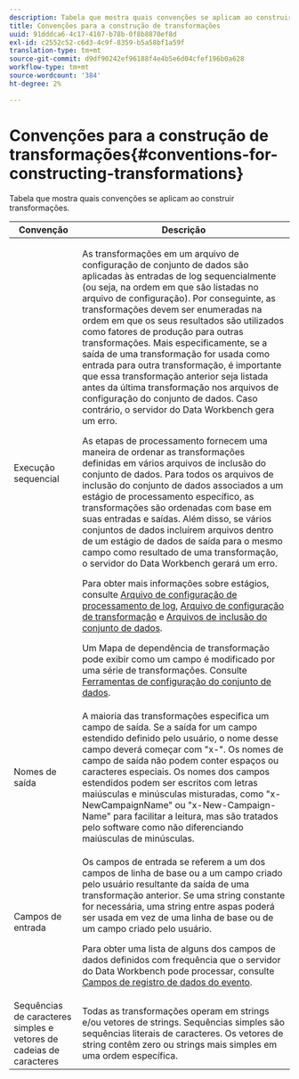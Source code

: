 ```yaml
---
description: Tabela que mostra quais convenções se aplicam ao construir transformações.
title: Convenções para a construção de transformações
uuid: 91dddca6-4c17-4107-b78b-0f8b8870ef8d
exl-id: c2552c52-c6d3-4c9f-8359-b5a58bf1a59f
translation-type: tm+mt
source-git-commit: d9df90242ef96188f4e4b5e6d04cfef196b0a628
workflow-type: tm+mt
source-wordcount: '384'
ht-degree: 2%

---
```


# Convenções para a construção de transformações{#conventions-for-constructing-transformations}

Tabela que mostra quais convenções se aplicam ao construir transformações.

<table id="table_BEB0F6C416D144B5A2DD3D1A21613B21"> 
 <thead> 
  <tr> 
   <th colname="col1" class="entry"> Convenção </th> 
   <th colname="col2" class="entry"> Descrição </th> 
  </tr> 
 </thead>
 <tbody> 
  <tr> 
   <td colname="col1"> Execução sequencial </td> 
   <td colname="col2"> <p>As transformações em um arquivo de configuração de conjunto de dados são aplicadas às entradas de log sequencialmente (ou seja, na ordem em que são listadas no arquivo de configuração). Por conseguinte, as transformações devem ser enumeradas na ordem em que os seus resultados são utilizados como fatores de produção para outras transformações. Mais especificamente, se a saída de uma transformação for usada como entrada para outra transformação, é importante que essa transformação anterior seja listada antes da última transformação nos arquivos de configuração do conjunto de dados. Caso contrário, o servidor do Data Workbench gera um erro. </p> <p> As etapas de processamento fornecem uma maneira de ordenar as transformações definidas em vários arquivos de inclusão do conjunto de dados. Para todos os arquivos de inclusão do conjunto de dados associados a um estágio de processamento específico, as transformações são ordenadas com base em suas entradas e saídas. Além disso, se vários conjuntos de dados incluírem arquivos dentro de um estágio de dados de saída para o mesmo campo como resultado de uma transformação, o servidor do Data Workbench gerará um erro. </p> <p> Para obter mais informações sobre estágios, consulte <a href="../../../home/c-dataset-const-proc/c-log-proc-config-file/c-abt-log-proc-config-file.md"> Arquivo de configuração de processamento de log</a>, <a href="../../../home/c-dataset-const-proc/c-trans-config-file/c-abt-trans-config-file.md"> Arquivo de configuração de transformação</a> e <a href="../../../home/c-dataset-const-proc/c-dataset-inc-files/c-abt-dataset-inc-files.md"> Arquivos de inclusão do conjunto de dados</a>. </p> <p>Um <span class="wintitle"> Mapa de dependência de transformação</span> pode exibir como um campo é modificado por uma série de transformações. Consulte <a href="../../../home/c-dataset-const-proc/c-dataset-config-tools/c-dataset-config-tools.md"> Ferramentas de configuração do conjunto de dados</a>. </p> </td> 
  </tr> 
  <tr> 
   <td colname="col1"> Nomes de saída </td> 
   <td colname="col2"> A maioria das transformações especifica um campo de saída. Se a saída for um campo estendido definido pelo usuário, o nome desse campo deverá começar com "x-". Os nomes de campo de saída não podem conter espaços ou caracteres especiais. Os nomes dos campos estendidos podem ser escritos com letras maiúsculas e minúsculas misturadas, como "x-NewCampaignName" ou "x-New-Campaign-Name" para facilitar a leitura, mas são tratados pelo software como não diferenciando maiúsculas de minúsculas. </td> 
  </tr> 
  <tr> 
   <td colname="col1"> Campos de entrada </td> 
   <td colname="col2"> <p>Os campos de entrada se referem a um dos campos de linha de base ou a um campo criado pelo usuário resultante da saída de uma transformação anterior. Se uma string constante for necessária, uma string entre aspas poderá ser usada em vez de uma linha de base ou de um campo criado pelo usuário. </p> <p> Para obter uma lista de alguns dos campos de dados definidos com frequência que o servidor do Data Workbench pode processar, consulte <a href="../../../home/c-dataset-const-proc/c-ev-data-rec-fields.md"> Campos de registro de dados do evento</a>. </p> </td> 
  </tr> 
  <tr> 
   <td colname="col1"> Sequências de caracteres simples e vetores de cadeias de caracteres </td> 
   <td colname="col2"> Todas as transformações operam em strings e/ou vetores de strings. Sequências simples são sequências literais de caracteres. Os vetores de string contêm zero ou strings mais simples em uma ordem específica. </td> 
  </tr> 
 </tbody> 
</table>
